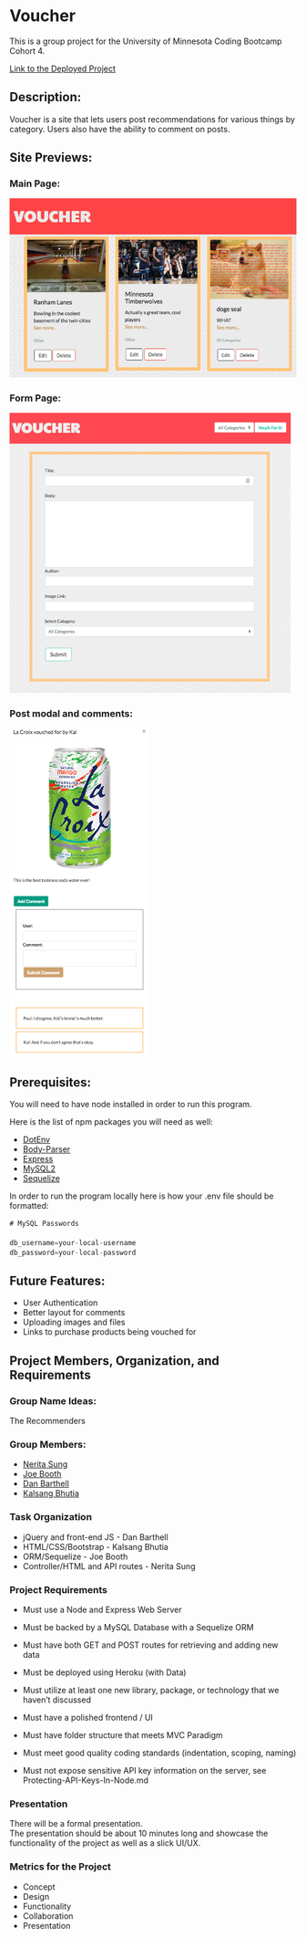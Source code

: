 **Voucher**
====
This is a group project for the University of Minnesota Coding Bootcamp Cohort 4. 

[Link to the Deployed Project](https://guarded-eyrie-53096.herokuapp.com/)

## **Description:**
Voucher is a site that lets users post recommendations for various things by category. Users also have the ability to comment on posts. 

## **Site Previews:**

### **Main Page:**
![Main page preview](/public/assets/img/voucher-main.png)  
### **Form Page:**
![Form page preview](/public/assets/img/voucher-form.png)  
### **Post modal and comments:**
![Post and comments modal preview](/public/assets/img/voucher-modal.png)  

## **Prerequisites:**

You will need to have node installed in order to run this program.      

Here is the list of npm packages you will need as well: 


+ [DotEnv](https://www.npmjs.com/package/dotenv)
+ [Body-Parser](https://www.npmjs.com/package/body-parser)
+ [Express](https://www.npmjs.com/package/express)
+ [MySQL2](https://www.npmjs.com/package/mysql2)
+ [Sequelize](https://www.npmjs.com/package/sequelize)

In order to run the program locally here is how your .env file should be formatted: 
```js
# MySQL Passwords 

db_username=your-local-username
db_password=your-local-password

```
## Future Features: 
+ User Authentication
+ Better layout for comments
+ Uploading images and files
+ Links to purchase products being vouched for




## Project Members, Organization, and Requirements
### Group Name Ideas:
The Recommenders

### Group Members: 
+ [Nerita Sung](https://github.com/neritasung)  
+ [Joe Booth](https://github.com/JBooth33)
+ [Dan Barthell](https://github.com/dbarthell)    
+ [Kalsang Bhutia](https://github.com/hurlyburly)  

### **Task Organization**

 
 + jQuery and front-end JS - Dan Barthell
 + HTML/CSS/Bootstrap - Kalsang Bhutia
 + ORM/Sequelize - Joe Booth
 + Controller/HTML and API routes - Nerita Sung


### **Project Requirements**
+ Must use a Node and Express Web Server
+ Must be backed by a MySQL Database with a Sequelize ORM

+ Must have both GET and POST routes for retrieving and adding new data
+ Must be deployed using Heroku (with Data)
+ Must utilize at least one new library, package, or technology that we haven’t discussed
+ Must have a polished frontend / UI 
+ Must have folder structure that meets MVC Paradigm
+ Must meet good quality coding standards (indentation, scoping, naming)
+ Must not expose sensitive API key information on the server, see Protecting-API-Keys-In-Node.md

### Presentation
There will be a formal presentation.      
The presentation should be about 10 minutes long and showcase the functionality of the project as well as a slick UI/UX.


### Metrics for the Project
+ Concept
+ Design
+ Functionality
+ Collaboration
+ Presentation

